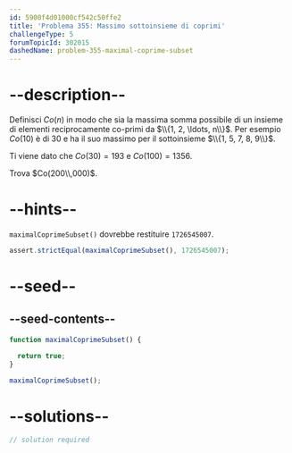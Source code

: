 ```yaml
---
id: 5900f4d01000cf542c50ffe2
title: 'Problema 355: Massimo sottoinsieme di coprimi'
challengeType: 5
forumTopicId: 302015
dashedName: problem-355-maximal-coprime-subset
---
```


# --description--

Definisci $Co(n)$ in modo che sia la massima somma possibile di un insieme di elementi reciprocamente co-primi da $\\{1, 2, \ldots, n\\}$. Per esempio $Co(10)$ è di 30 e ha il suo massimo per il sottoinsieme $\\{1, 5, 7, 8, 9\\}$.

Ti viene dato che $Co(30) = 193$ e $Co(100) = 1356$.

Trova $Co(200\\,000)$.

# --hints--

`maximalCoprimeSubset()` dovrebbe restituire `1726545007`.

```js
assert.strictEqual(maximalCoprimeSubset(), 1726545007);
```

# --seed--

## --seed-contents--

```js
function maximalCoprimeSubset() {

  return true;
}

maximalCoprimeSubset();
```

# --solutions--

```js
// solution required
```

